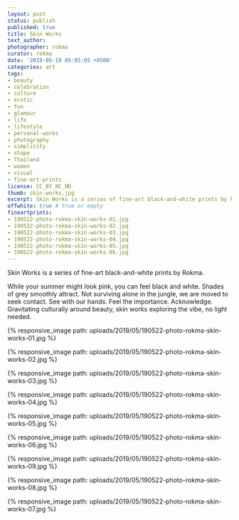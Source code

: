 ```yaml
---
layout: post
status: publish
published: true
title: Skin Works
text_author:
photographer: rokma
curator: rokma
date: '2019-05-19 05:05:05 +0500'
categories: art
tags:
- beauty
- celebration
- culture
- erotic
- fun
- glamour
- life
- lifestyle
- personal-works
- photography
- simplicity
- shape
- Thailand
- women
- visual
- fine-art-prints
license: CC_BY_NC_ND
thumb: skin-works.jpg
excerpt: Skin Works is a series of fine-art black-and-white prints by Rokma. While your summer might look pink, you can feel black and white. Shades of grey smoothly attract. Not surviving alone in the jungle, we are moved to seek contact. See with our hands. Feel the importance. Acknowledge. Gravitating culturally around beauty, skin works exploring the vibe, no light needed.
offwhite: true # true or empty
fineartprints:
- 190522-photo-rokma-skin-works-01.jpg
- 190522-photo-rokma-skin-works-02.jpg
- 190522-photo-rokma-skin-works-03.jpg
- 190522-photo-rokma-skin-works-04.jpg
- 190522-photo-rokma-skin-works-05.jpg
- 190522-photo-rokma-skin-works-06.jpg
---
```


Skin Works is a series of fine-art black-and-white prints by Rokma.

While your summer might look pink, you can feel black and white. Shades of grey smoothly attract. Not surviving alone in the jungle, we are moved to seek contact. See with our hands. Feel the importance. Acknowledge. Gravitating culturally around beauty, skin works exploring the vibe, no light needed.

{% responsive_image path: uploads/2019/05/190522-photo-rokma-skin-works-01.jpg %}

{% responsive_image path: uploads/2019/05/190522-photo-rokma-skin-works-02.jpg %}

{% responsive_image path: uploads/2019/05/190522-photo-rokma-skin-works-03.jpg %}

{% responsive_image path: uploads/2019/05/190522-photo-rokma-skin-works-04.jpg %}

{% responsive_image path: uploads/2019/05/190522-photo-rokma-skin-works-05.jpg %}

{% responsive_image path: uploads/2019/05/190522-photo-rokma-skin-works-06.jpg %}

{% responsive_image path: uploads/2019/05/190522-photo-rokma-skin-works-09.jpg %}

{% responsive_image path: uploads/2019/05/190522-photo-rokma-skin-works-08.jpg %}

{% responsive_image path: uploads/2019/05/190522-photo-rokma-skin-works-07.jpg %}
